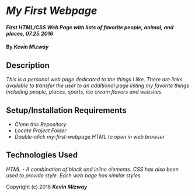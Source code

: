 # _My First Webpage_

#### _First HTML/CSS Web Page with lists of favorite people, animal, and places, 07.25.2016_

#### By _**Kevin Mizway**_

## Description

_This is a personal web page dedicated to the things I like. There are links available to transfer
the user to an additional page listing my favorite things including people, places, sports, ice cream flavors and websites._

## Setup/Installation Requirements

* _Clone this Repository_
* _Locate Project Folder_
* _Double-click my-first-webpage.HTML to open in web browser_

## Technologies Used

_HTML - A combination of block and inline elements. CSS has also been used to provide style. Each web page has similar styles._

Copyright (c) 2016 **_Kevin Mizway_**
